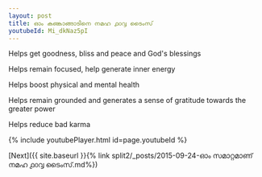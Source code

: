 ```yaml
---
layout: post
title: ഓം കണ്കാങ്ങാടിനെ നമഹ ൧൦൮ ടൈംസ്
youtubeId: Mi_dkNaz5pI
---
```

 
 
Helps get goodness, bliss and peace and God's blessings
 
Helps remain focused, help generate inner energy 
 
Helps boost physical and mental health 
 
Helps remain grounded and generates a sense of gratitude towards the greater power 
 
Helps reduce bad karma
 
 
 
 


{% include youtubePlayer.html id=page.youtubeId %}
 
[Next]({{ site.baseurl }}{% link  split2/_posts/2015-09-24-ഓം സമാറ്റമാണ് നമഹ ൧൦൮ ടൈംസ്.md%})
 
